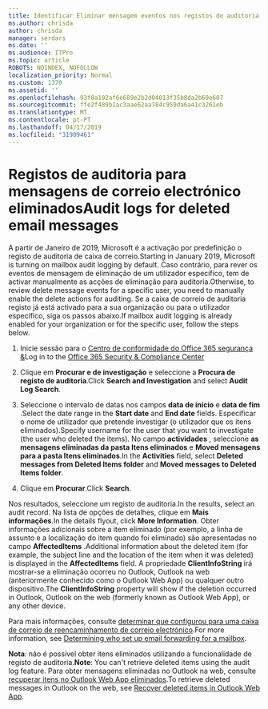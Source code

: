 ```yaml
---
title: Identificar Eliminar mensagem eventos nos registos de auditoria
ms.author: chrisda
author: chrisda
manager: serdars
ms.date: ''
ms.audience: ITPro
ms.topic: article
ROBOTS: NOINDEX, NOFOLLOW
localization_priority: Normal
ms.custom: 1370
ms.assetid: ''
ms.openlocfilehash: 93f8a192af6e689e2b2d04013f35b8da2b69e607
ms.sourcegitcommit: ffe2f489b1ac3aae62aa784c959da6a41c3261eb
ms.translationtype: MT
ms.contentlocale: pt-PT
ms.lasthandoff: 04/17/2019
ms.locfileid: "31909461"
---
```

# <a name="audit-logs-for-deleted-email-messages"></a><span data-ttu-id="19043-102">Registos de auditoria para mensagens de correio electrónico eliminados</span><span class="sxs-lookup"><span data-stu-id="19043-102">Audit logs for deleted email messages</span></span>

<span data-ttu-id="19043-103">A partir de Janeiro de 2019, Microsoft é a activação por predefinição o registo de auditoria de caixa de correio.</span><span class="sxs-lookup"><span data-stu-id="19043-103">Starting in January 2019, Microsoft is turning on mailbox audit logging by default.</span></span> <span data-ttu-id="19043-104">Caso contrário, para rever os eventos de mensagem de eliminação de um utilizador específico, tem de activar manualmente as acções de eliminação para auditoria.</span><span class="sxs-lookup"><span data-stu-id="19043-104">Otherwise, to review delete message events for a specific user, you need to manually enable the delete actions for auditing.</span></span> <span data-ttu-id="19043-105">Se a caixa de correio de auditoria registo já está activado para a sua organização ou para o utilizador específico, siga os passos abaixo.</span><span class="sxs-lookup"><span data-stu-id="19043-105">If mailbox audit logging is already enabled for your organization or for the specific user, follow the steps below.</span></span>

1. <span data-ttu-id="19043-106">Inicie sessão para o [Centro de conformidade do Office 365 segurança &](https://protection.office.com/)</span><span class="sxs-lookup"><span data-stu-id="19043-106">Log in to the [Office 365 Security & Compliance Center](https://protection.office.com/)</span></span>

2. <span data-ttu-id="19043-107">Clique em **Procurar e de investigação** e seleccione a **Procura de registo de auditoria**.</span><span class="sxs-lookup"><span data-stu-id="19043-107">Click **Search and Investigation** and select **Audit Log Search**.</span></span>

3. <span data-ttu-id="19043-108">Seleccione o intervalo de datas nos campos **data de início** e **data de fim** .</span><span class="sxs-lookup"><span data-stu-id="19043-108">Select the date range in the **Start date** and **End date** fields.</span></span> <span data-ttu-id="19043-109">Especificar o nome de utilizador que pretende investigar (o utilizador que os itens eliminados).</span><span class="sxs-lookup"><span data-stu-id="19043-109">Specify username for the user that you want to investigate (the user who deleted the items).</span></span> <span data-ttu-id="19043-110">No campo **actividades** , seleccione **as mensagens eliminadas da pasta Itens eliminados** e **Moved mensagens para a pasta Itens eliminados**.</span><span class="sxs-lookup"><span data-stu-id="19043-110">In the **Activities** field, select **Deleted messages from Deleted Items folder** and **Moved messages to Deleted Items folder**.</span></span>

4. <span data-ttu-id="19043-111">Clique em **Procurar**.</span><span class="sxs-lookup"><span data-stu-id="19043-111">Click **Search**.</span></span>

<span data-ttu-id="19043-112">Nos resultados, seleccione um registo de auditoria.</span><span class="sxs-lookup"><span data-stu-id="19043-112">In the results, select an audit record.</span></span> <span data-ttu-id="19043-113">Na lista de opções de detalhes, clique em **Mais informações**.</span><span class="sxs-lookup"><span data-stu-id="19043-113">In the details flyout, click **More Information**.</span></span> <span data-ttu-id="19043-114">Obter informações adicionais sobre a item eliminado (por exemplo, a linha de assunto e a localização do item quando foi eliminado) são apresentadas no campo **AffectedItems** .</span><span class="sxs-lookup"><span data-stu-id="19043-114">Additional information about the deleted item (for example, the subject line and the location of the item when it was deleted) is displayed in the **AffectedItems** field.</span></span> <span data-ttu-id="19043-115">A propriedade **ClientInfoString** irá mostrar-se a eliminação ocorreu no Outlook, Outlook na web (anteriormente conhecido como o Outlook Web App) ou qualquer outro dispositivo.</span><span class="sxs-lookup"><span data-stu-id="19043-115">The **ClientInfoString** property will show if the deletion occurred in Outlook, Outlook on the web (formerly known as Outlook Web App), or any other device.</span></span>

<span data-ttu-id="19043-116">Para mais informações, consulte [determinar que configurou para uma caixa de correio de reencaminhamento de correio electrónico](https://docs.microsoft.com/office365/securitycompliance/auditing-troubleshooting-scenarios#determining-if-a-user-deleted-email-items).</span><span class="sxs-lookup"><span data-stu-id="19043-116">For more information, see [Determining who set up email forwarding for a mailbox](https://docs.microsoft.com/office365/securitycompliance/auditing-troubleshooting-scenarios#determining-if-a-user-deleted-email-items).</span></span>

<span data-ttu-id="19043-117">**Nota**: não é possível obter itens eliminados utilizando a funcionalidade de registo de auditoria.</span><span class="sxs-lookup"><span data-stu-id="19043-117">**Note**: You can't retrieve deleted items using the audit log feature.</span></span> <span data-ttu-id="19043-118">Para obter mensagens eliminadas no Outlook na web, consulte [recuperar itens no Outlook Web App eliminados](https://support.office.com/article/C3D8FC15-EEEF-4F1C-81DF-E27964B7EDD4).</span><span class="sxs-lookup"><span data-stu-id="19043-118">To retrieve deleted messages in Outlook on the web, see [Recover deleted items in Outlook Web App](https://support.office.com/article/C3D8FC15-EEEF-4F1C-81DF-E27964B7EDD4).</span></span>
